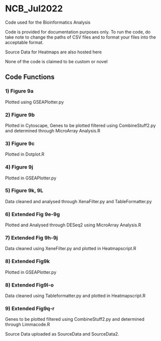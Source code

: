 # NCB_Jul2022

Code used for the Bioinformatics Analysis 

Code is provided for documentation purposes only. To run the code, do take note to change the paths of CSV files and to format your files into the acceptable format. 

Source Data for Heatmaps are also hosted here

None of the code is claimed to be custom or novel

## Code Functions 

### 1) Figure 9a
Plotted using GSEAPlotter.py
### 2) Figure 9b
Plotted in Cytoscape, Genes to be plotted filtered using CombineStuff2.py and determined through MicroArray Analysis.R
### 3) Figure 9c 
Plotted in Dotplot.R
### 4) Figure 9j
Plotted in GSEAPlotter.py
### 5) Figure 9k, 9L
Data cleaned and analysed through XenaFilter.py and TableFormatter.py
### 6) Extended Fig 9e-9g
Plotted and Analysed through DESeq2 using MicroArray Analysis.R
### 7) Extended Fig 9h-9j
Data cleaned using XeneFilter.py and plotted in Heatmapscript.R
### 8) Extended Fig9k
Plotted in GSEAPlotter.py
### 8) Extended Fig9l-o
Data cleaned using Tableformatter.py and plotted in Heatmapscript.R
### 9) Extended Fig9q-r
Genes to be plotted filtered using CombineStuff2.py and determined through Limmacode.R

Source Data uploaded as SourceData and SourceData2.


